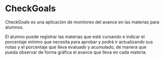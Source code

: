 # CheckGoals
CheckGoals es una aplicación de monitoreo del avance en las materias para alumnos.

El alumno puede registrar las materias que esté cursando e indicar el porcentaje mínimo que necesita para aprobar y 
podrá ir actualizando sus notas y el porcentaje que lleva evaluado y acumulado, de manera que pueda observar de forma gráfica
el avance que lleva en cada materia.
